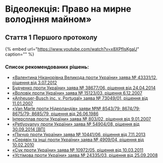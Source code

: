 # Відеолекція: Право на мирне володіння майном»

## Стаття 1 Першого протоколу

{% embed url="https://www.youtube.com/watch?v=x8XPfIsKgaU" caption="" %}

### Список рекомендованих рішень:

* [«Валентина Ніканорівна Великода проти України» заява № 43331/12, рішення від 3.07.2012](https://github.com/EducationalEra/hrights/tree/67057adc23fbbfd4d88cc2a683efeb2c75039fa3/3/pdf/Velykoda_v._Ukraine.pdf)
* [Будченко проти України» заява № 38677/06, рішення від 24.04.2014](https://github.com/EducationalEra/hrights/tree/67057adc23fbbfd4d88cc2a683efeb2c75039fa3/3/pdf/Budchenko_v._Ukraine.pdf)
* [«Воловік проти України» заява № 15123/03, рішення 6.12.2007](https://github.com/EducationalEra/hrights/tree/67057adc23fbbfd4d88cc2a683efeb2c75039fa3/3/pdf/Volovik_v._Ukraine.pdf)
* [«Anheuser-Busch inc. v. Portugal» заява № 73049/01, рішення від 11.01.2007](https://github.com/EducationalEra/hrights/tree/67057adc23fbbfd4d88cc2a683efeb2c75039fa3/3/pdf/Anheuser-Busch_inc_v._Portugal.pdf)
* [«Van Marle проти Нідерландів» заяви №№ 8543/79; 8674/79; 8675/79; 8685/79, рішення від 26.06.1986](https://github.com/EducationalEra/hrights/tree/67057adc23fbbfd4d88cc2a683efeb2c75039fa3/3/pdf/Van_Marle_v._Netherlands.pdf)
* [Інтерсплав проти України» заява № 803/02, рішення від 9.01.2007](https://github.com/EducationalEra/hrights/tree/67057adc23fbbfd4d88cc2a683efeb2c75039fa3/3/pdf/Intersplav__v._Ukraine.pdf)
* [«Petlyovanyy проти України» заява № 54904/08, рішення від 30.09.2014 \[ВП\]](https://github.com/EducationalEra/hrights/tree/67057adc23fbbfd4d88cc2a683efeb2c75039fa3/3/pdf/Petlyovanyy_v._Ukraine.pdf)
* [«Пікчур проти України» заява № 10441/06, рішення від 7.11.2013](https://github.com/EducationalEra/hrights/tree/67057adc23fbbfd4d88cc2a683efeb2c75039fa3/3/pdf/Pikchur_v._Ukraine.pdf)
* [«Серявін та інші проти України» заява № 4909/04, рішення від 10.02.2010](https://github.com/EducationalEra/hrights/tree/67057adc23fbbfd4d88cc2a683efeb2c75039fa3/3/pdf/Seryavin_v._Ukraine.pdf)
* [«Сук проти України» заява № 10972/05, рішення від 10.03.2011](https://github.com/EducationalEra/hrights/tree/67057adc23fbbfd4d88cc2a683efeb2c75039fa3/3/pdf/Suk_v._Ukraine.pdf)
* [«Устімова проти України» заява № 24335/03, рішення від 25.09.2008](https://github.com/EducationalEra/hrights/tree/67057adc23fbbfd4d88cc2a683efeb2c75039fa3/3/pdf/Ustimova_v._Ukraine.pdf)

